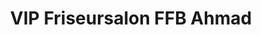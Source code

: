 ---
title: "VIP Friseursalon FFB Ahmad"
url: /fuerstenfeldbruck/vip-friseursalon-ffb-ahmad/
shop: Friseur
---